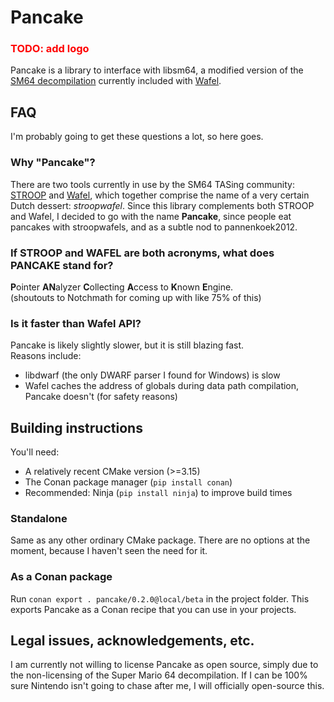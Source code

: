 # Pancake

<h3 style="color: red">TODO: add logo</h3>

Pancake is a library to interface with libsm64, a modified version of the [SM64 decompilation](https://github.com/n64decomp/sm64) currently included with [Wafel](https://github.com/branpk/wafel).

## FAQ
I'm probably going to get these questions a lot, so here goes.
### Why "Pancake"?
There are two tools currently in use by the SM64 TASing community: 
[STROOP](https://github.com/SM64-TAS-ABC/STROOP) and 
[Wafel](https://github.com/branpk/wafel), which together comprise the name of a
very certain Dutch dessert: *stroopwafel*. Since this library complements both STROOP and Wafel, I decided to go with the name **Pancake**, since people eat pancakes with stroopwafels, and as a subtle nod to pannenkoek2012.

### If STROOP and WAFEL are both acronyms, what does PANCAKE stand for?
**P**ointer **AN**alyzer **C**ollecting **A**ccess to **K**nown **E**ngine.  
(shoutouts to Notchmath for coming up with like 75% of this)

### Is it faster than Wafel API?
Pancake is likely slightly slower, but it is still blazing fast.  
Reasons include:
- libdwarf (the only DWARF parser I found for Windows) is slow
- Wafel caches the address of globals during data path compilation, Pancake doesn't (for safety reasons)

## Building instructions
You'll need:
- A relatively recent CMake version (>=3.15)
- The Conan package manager (`pip install conan`)
- Recommended: Ninja (`pip install ninja`) to improve build times

### Standalone
Same as any other ordinary CMake package. There are no options at the moment, because I haven't seen the need for it.

### As a Conan package
Run `conan export . pancake/0.2.0@local/beta` in the project folder. This exports Pancake as a Conan 
recipe that you can use in your projects.


## Legal issues, acknowledgements, etc.
I am currently not willing to license Pancake as open source, simply due to the non-licensing of the Super Mario 64 decompilation. If I can be 100% sure Nintendo isn't going to chase after me, I will officially open-source this.